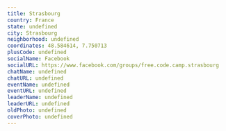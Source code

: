 ```yaml
---
title: Strasbourg
country: France
state: undefined
city: Strasbourg
neighborhood: undefined
coordinates: 48.584614, 7.750713
plusCode: undefined
socialName: Facebook
socialURL: https://www.facebook.com/groups/free.code.camp.strasbourg
chatName: undefined
chatURL: undefined
eventName: undefined
eventURL: undefined
leaderName: undefined
leaderURL: undefined
oldPhoto: undefined
coverPhoto: undefined
---
```

